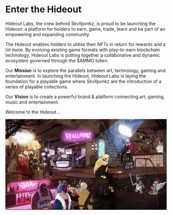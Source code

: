 # Enter the Hideout

Hideout Labs, the crew behind Skvllpvnkz, is proud to be launching the Hideout: a platform for holders to earn, game, trade, learn and be part of an empowering and expanding community.

The Hideout enables holders to utilise their NFTs in return for rewards and a lot more. By evolving existing game formats with play-to-earn blockchain technology, Hideout Labs is putting together a collaborative and dynamic ecosystem governed through the $AMMO token.

Our **Mission** is to explore the parallels between art, technology, gaming and entertainment. In launching the Hideout, Hideout Labs is laying the foundation for a playable game where Skvllpvnkz are the introduction of a series of playable collections.

Our **Vision** is to create a powerful brand & platform connecting art, gaming, music and entertainment.

Welcome to the Hideout...

![](../.gitbook/assets/new.png)
